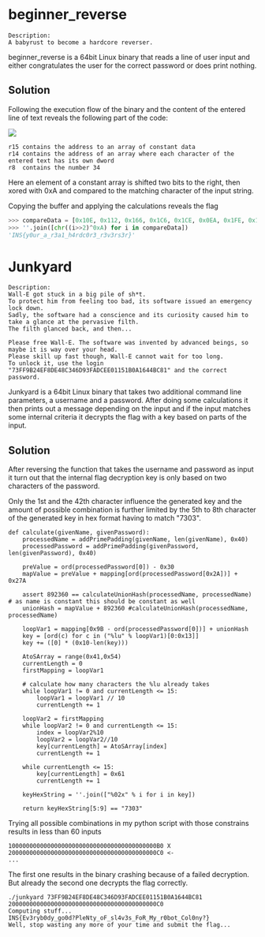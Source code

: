 # beginner_reverse

    Description:
    A babyrust to become a hardcore reverser.

beginner_reverse is a 64bit Linux binary that reads a line of user input and either congratulates the user for the correct password or does print nothing.

## Solution

Following the execution flow of the binary and the content of the entered line of text reveals the following part of the code:

![](/beginner_reverse.PNG)

    r15 contains the address to an array of constant data
    r14 contains the address of an array where each character of the entered text has its own dword
    r8  contains the number 34
    
Here an element of a constant array is shifted two bits to the right, then xored with 0xA and compared to the matching character of the input string.


Copying the buffer and applying the calculations reveals the flag

```python
>>> compareData = [0x10E, 0x112, 0x166, 0x1C6, 0x1CE, 0x0EA, 0x1FE, 0x1E2, 0x156, 0x1AE, 0x156, 0x1E2, 0x0E6, 0x1AE, 0x0EE, 0x156, 0x18A, 0x0FA, 0x1E2, 0x1BA, 0x1A6, 0x0EA, 0x1E2, 0x0E6, 0x156, 0x1E2, 0x0E6, 0x1F2, 0x0E6, 0x1E2, 0x1E6, 0x0E6, 0x1e2, 0x1de]
>>> ''.join([chr((i>>2)^0xA) for i in compareData])
'INS{y0ur_a_r3a1_h4rdc0r3_r3v3rs3r}'
```


# Junkyard

    Description:
    Wall-E got stuck in a big pile of sh*t.
    To protect him from feeling too bad, its software issued an emergency lock down.
    Sadly, the software had a conscience and its curiosity caused him to take a glance at the pervasive filth.
    The filth glanced back, and then...

    Please free Wall-E. The software was invented by advanced beings, so maybe it is way over your head.
    Please skill up fast though, Wall-E cannot wait for too long.
    To unlock it, use the login "73FF9B24EF8DE48C346D93FADCEE01151B0A1644BC81" and the correct password.
    
Junkyard is a 64bit Linux binary that takes two additional command line parameters, a username and a password.
After doing some calculations it then prints out a message depending on the input and if the input matches some internal criteria it decrypts the flag with a key based on parts of the input.

## Solution

After reversing the function that takes the username and password as input it turn out that the internal flag decryption key is only based on two characters of the password.

Only the 1st and the 42th character influence the generated key and the amount of possible combination is further limited by the 5th to 8th character of the generated key in hex format having to match "7303".


```
def calculate(givenName, givenPassword):
    processedName = addPrimePadding(givenName, len(givenName), 0x40)
    processedPassword = addPrimePadding(givenPassword, len(givenPassword), 0x40)

    preValue = ord(processedPassword[0]) - 0x30
    mapValue = preValue + mapping[ord(processedPassword[0x2A])] + 0x27A

    assert 892360 == calculateUnionHash(processedName, processedName) # as name is constant this should be constant as well
    unionHash = mapValue + 892360 #calculateUnionHash(processedName, processedName)
    
    loopVar1 = mapping[0x9B - ord(processedPassword[0])] + unionHash
    key = [ord(c) for c in ("%lu" % loopVar1)[0:0x13]]
    key += ([0] * (0x10-len(key)))

    AtoSArray = range(0x41,0x54)
    currentLength = 0
    firstMapping = loopVar1

    # calculate how many characters the %lu already takes
    while loopVar1 != 0 and currentLength <= 15:
        loopVar1 = loopVar1 // 10
        currentLength += 1
        
    loopVar2 = firstMapping
    while loopVar2 != 0 and currentLength <= 15:
        index = loopVar2%10
        loopVar2 = loopVar2//10
        key[currentLength] = AtoSArray[index]
        currentLength += 1

    while currentLength <= 15:
        key[currentLength] = 0x61
        currentLength += 1

    keyHexString = ''.join(["%02x" % i for i in key])

    return keyHexString[5:9] == "7303"
```

Trying all possible combinations in my python script with those constrains results in less than 60 inputs

```
100000000000000000000000000000000000000000B0 X
200000000000000000000000000000000000000000C0 <-
...
```

The first one results in the binary crashing because of a failed decryption. But already the second one decrypts the flag correctly.

    ./junkyard 73FF9B24EF8DE48C346D93FADCEE01151B0A1644BC81 200000000000000000000000000000000000000000C0
    Computing stuff...
    INS{Ev3ryb0dy_go0d?PleNty_oF_sl4v3s_FoR_My_r0bot_Col0ny?}
    Well, stop wasting any more of your time and submit the flag...
